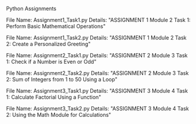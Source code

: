 Python Assignments

File Name: Assignment1_Task1.py Details: "ASSIGNMENT 1 Module 2 Task 1:  Perform Basic Mathematical Operations"

File Name: Assignment1_Task2.py Details: "ASSIGNMENT 1 Module 2 Task 2: Create a Personalized Greeting"

File Name: Assignment2_Task1.py Details: "ASSIGNMENT 2 Module 3 Task 1: Check if a Number is Even or Odd"

File Name: Assignment2_Task2.py Details: "ASSIGNMENT 2 Module 3 Task 2: Sum of Integers from 1 to 50 Using a Loop"

File Name: Assignment3_Task1.py Details: "ASSIGNMENT 3 Module 4 Task 1: Calculate Factorial Using a Function"

File Name: Assignment3_Task2.py Details: "ASSIGNMENT 3 Module 4 Task 2: Using the Math Module for Calculations"